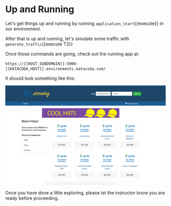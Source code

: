# Up and Running

Let's get things up and running by running `application_start`{{execute}} in our environment.

After that is up and running, let's simulate some traffic with `generate_traffic`{{execute T2}}

Once those commands are going, check out the running app at:

    https://[[HOST_SUBDOMAIN]]-5000-[[KATACODA_HOST]].environments.katacoda.com/

It should look something like this:

![storedog](https://raw.githubusercontent.com/DataDog/ecommerce-workshop/master/images/storedog.png)

Once you have done a little exploring, please let the instructor know you are ready before proceeding.
